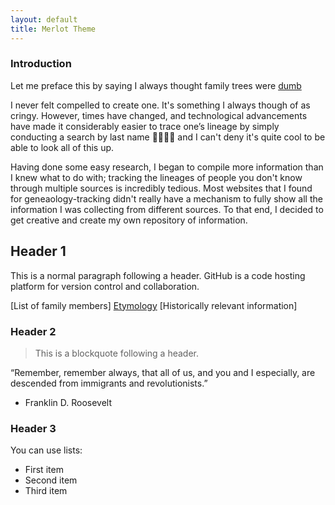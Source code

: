 ```yaml
---
layout: default
title: Merlot Theme
---
```


### Introduction

Let me preface this by saying I always thought family trees were <ins>dumb</ins> 

I never felt compelled to create one. It's something I always though of as cringy. However, times have changed, and technological advancements have made it considerably easier to trace one’s lineage by simply conducting a search by last name 🔎🕵🏻‍♂️ and I can't deny it's quite cool to be able to look all of this up.

Having done some easy research, I began to compile more information than I knew what to do with; tracking the lineages of people you don't know through multiple sources is incredibly tedious. Most websites that I found for geneaology-tracking didn't really have a mechanism to fully show all the information I was collecting from different sources. To that end, I decided to get creative and create my own repository of information.

## Header 1

This is a normal paragraph following a header. GitHub is a code hosting platform for version control and collaboration.

[List of family members]
[Etymology](Historial.md)
[Historically relevant information]

### Header 2

> This is a blockquote following a header.

“Remember, remember always, that all of us, and you and I especially, are descended from immigrants and revolutionists.”

- Franklin D. Roosevelt 

### Header 3

You can use lists:

- First item
- Second item
- Third item
